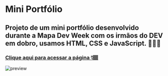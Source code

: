 # Mini Portfólio

## Projeto de um mini portfólio desenvolvido durante a Mapa Dev Week com os irmãos do DEV em dobro,  usamos HTML, CSS e JavaScript. 👩🏽‍💻

### [Clique aqui para acessar a página 👇🏽]() 

![preview]()